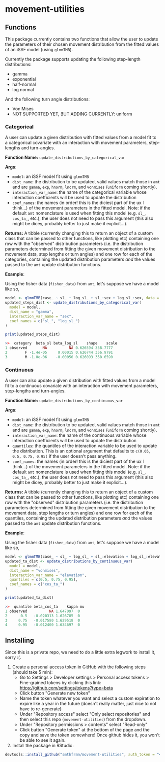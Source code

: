 # movement-utilities

## Functions

This package currently contains two functions that allow the user to update the parameters of their chosen movement distribution from the fitted values of an iSSF model (using `glmmTMB`).

Currently the package supports updating the following step-length distributions:
- gamma
- exponential
- half-normal
- log normal

And the following turn angle distributions:
- Von Mises
- NOT SUPPORTED YET, BUT ADDING CURRENTLY: uniform

### Categorical
A user can update a given distribution with fitted values from a model fit to a categorical covariate with an interaction with movement parameters, step-lengths and turn-angles.

**Function Name:** `update_distributions_by_categorical_var`

**Args:**
- `model`: an iSSF model fit using `glmmTMB`
- `dist_name`: the distribution to be updated, valid values match those in `amt` and are `gamma`, `exp`, `hnorm`, `lnorm`, and `vonmises` (`uniform` coming shortly).
- `interaction_var_name`: the name of the categorical variable whose interaction coefficients will be used to update the distribution
- `coef_names`: the names (in order! this is the diciest part of the ux I think...) of the movement parameters in the fitted model. Note: if the default `amt` nomenclature is used when fitting this model (e.g. `sl_`, `cos_ta_`, etc.), the user does not need to pass this argument (this also might be dicey, probably better to just make it explicit...).

**Returns:** A tibble (currently changing this to return an object of a custom class that can be passed to other functions, like plotting etc) containing one row with the "observed" distribution parameters (i.e. the distribution parameters determined from fitting the given movement distribution to the movement data, step lengths or turn angles) and one row for each of the categories, containing the updated distribution parameters _and_ the values passed to the `amt` update distribution functions.

**Example:**

Using the fisher data (`fisher_data`) from `amt`, let's suppose we have a model like so,

```r
model <- glmmTMB(case_ ~ sl_ + log_sl_ + sl_:sex + log_sl_:sex, data = fisher_data)
updated_steps_dist <- update_distributions_by_categorical_var(
  model = model,
  dist_name = "gamma",
  interaction_var_name = "sex",
  coef_names = c("sl_", "log_sl_")
)

print(updated_steps_dist)

>>  category  beta_sl beta_log_sl    shape    scale
1 observed       NA          NA 0.626594 358.7777
2        F -1.4e-05     0.00015 0.626744 356.9791
3        M -1.0e-06    -0.00050 0.626093 358.6590
```


### Continuous

A user can also update a given distribution with fitted values from a model fit to a continuous covariate with an interaction with movement parameters, step-lengths and turn-angles.

**Function Name:** `update_distributions_by_continuous_var`

**Args:**
- `model`: an iSSF model fit using `glmmTMB`
- `dist_name`: the distribution to be updated, valid values match those in `amt` and are `gamma`, `exp`, `hnorm`, `lnorm`, and `vonmises` (`uniform` coming shortly).
- `interaction_var_name`: the name of the continuous variable whose interaction coefficients will be used to update the distribution
- `quantiles`: the quantiles of the interaction variable to be used to update the distribution. This is an optional argument that defaults to `c(0.05, 0.5, 0.75, 0.95)` if the user doesn't pass anything.  
- `coef_names`: the names (in order! this is the diciest part of the ux I think...) of the movement parameters in the fitted model. Note: if the default `amt` nomenclature is used when fitting this model (e.g. `sl_`, `cos_ta_`, etc.), the user does not need to pass this argument (this also might be dicey, probably better to just make it explicit...).

**Returns:** A tibble (currently changing this to return an object of a custom class that can be passed to other functions, like plotting etc) containing one row with the "observed" distribution parameters (i.e. the distribution parameters determined from fitting the given movement distribution to the movement data, step lengths or turn angles) and one row for each of the quantiles, containing the updated distribution parameters _and_ the values passed to the `amt` update distribution functions.

**Example:**

Using the fisher data (`fisher_data`) from `amt`, let's suppose we have a model like so,

```r
model <- glmmTMB(case_ ~ sl_ + log_sl_ + sl_:elevation + log_sl_:elevation, data = fisher_data)
updated_ta_dist <- update_distributions_by_continuous_var(
  model = model,
  dist_name = "vonmises",
  interaction_var_name = "elevation",
  quantiles = c(0.5, 0.75, 0.95),
  coef_names = c("cos_ta_")
)

print(updated_ta_dist)

>>  quantile beta_cos_ta    kappa mu
1 observed          NA 1.647097  0
2      0.5   -0.020313 1.626785  0
3     0.75   -0.017580 1.629518  0
4     0.95   -0.012400 1.634697  0
```

## Installing
Since this is a private repo, we need to do a little extra legwork to install it, sorry :(.

1. Create a personal access token in GitHub with the following steps (should take 5 min):
    - Go to Settings > Developer settings > Personal access tokens > Fine-grained tokens by clicking this link: https://github.com/settings/tokens?type=beta
    - Click button "Generate new token"
    - Name the token whatever you want and select a custom expiration to expire like a year in the future (doesn't really matter, just nice to not have to re-generate)
    - Under "Repository access" select "Only select repositories" and then select this repo (`movement-utilities`) from the dropdown.
    - Under "Repository permissions > contents" select "Read-only" 
    - Click button "Generate token" at the bottom of the page and the copy and save the token somewhere! Once github hides it, you won't be able to see it again.
2. Install the package in RStudio:
```r
devtools::install_github("smthfrmn/movement-utilities", auth_token = "<PAT from step 1>")
```
